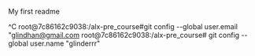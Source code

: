 My first readme

^C
root@7c86162c9038:/alx-pre_course#git config --global user.email "glindhan@gmail.com
root@7c86162c9038:/alx-pre_course# git config --global user.name "glinderrr"
